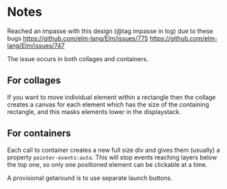 Notes
=====

Reached an impasse with this design (@tag impasse in log) due to these bugs
https://github.com/elm-lang/Elm/issues/775
https://github.com/elm-lang/Elm/issues/747

The issue occurs in both collages and containers. 

For collages
------------
If you want to move individual element within a rectangle then the collage creates a
canvas for each element which has the size of the containing rectangle, 
and this masks elements lower in the displaystack.

For containers
--------------
Each call to container creates a new full size div and gives them (usually) a property
`pointer-events:auto`. This will stop events reaching layers below the top one, so only
one positioned element can be clickable at a time.

A provisional getaround is to use separate launch buttons.
